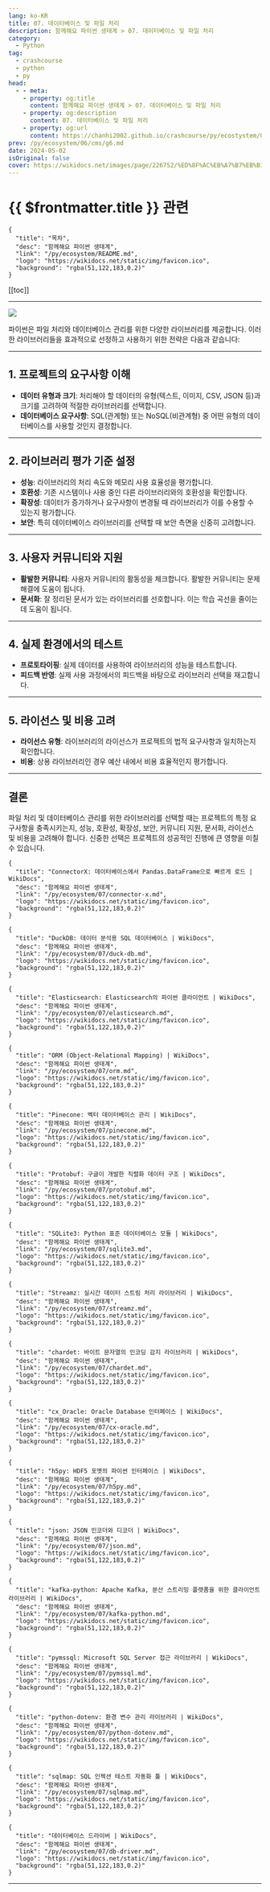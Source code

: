 ```yaml
---
lang: ko-KR
title: 07. 데이터베이스 및 파일 처리
description: 함께해요 파이썬 생태계 > 07. 데이터베이스 및 파일 처리
category:
  - Python
tag: 
  - crashcourse
  - python
  - py
head:
  - - meta:
    - property: og:title
      content: 함께해요 파이썬 생태계 > 07. 데이터베이스 및 파일 처리
    - property: og:description
      content: 07. 데이터베이스 및 파일 처리
    - property: og:url
      content: https://chanhi2002.github.io/crashcourse/py/ecostystem/07/
prev: /py/ecosystem/06/cms/g6.md
date: 2024-05-02
isOriginal: false
cover: https://wikidocs.net/images/page/226752/%ED%8F%AC%EB%A7%B7%EB%B3%80%ED%99%98DALLE_2024-01-07_02.13.32_-_A_clear_and_vivid_16_9_image_on_a_white_back_i8c8zwk.jpg
---
```


# {{ $frontmatter.title }} 관련

```component VPCard
{
  "title": "목차",
  "desc": "함께해요 파이썬 생태계",
  "link": "/py/ecosystem/README.md",
  "logo": "https://wikidocs.net/static/img/favicon.ico",
  "background": "rgba(51,122,183,0.2)"
}
```

[[toc]]

---

<SiteInfo
  name="07. 데이터베이스 및 파일 처리 | WikiDocs"
  desc="함께해요 파이썬 생태계"
  url="https://wikidocs.net/226752"
  logo="https://wikidocs.net/static/img/favicon.ico"
  preview="https://wikidocs.net/images/page/226752/%ED%8F%AC%EB%A7%B7%EB%B3%80%ED%99%98DALLE_2024-01-07_02.13.32_-_A_clear_and_vivid_16_9_image_on_a_white_back_i8c8zwk.jpg"/>

![](https://wikidocs.net/images/page/226752/%ED%8F%AC%EB%A7%B7%EB%B3%80%ED%99%98DALLE_2024-01-07_02.13.32_-_A_clear_and_vivid_16_9_image_on_a_white_back_i8c8zwk.jpg)

파이썬은 파일 처리와 데이터베이스 관리를 위한 다양한 라이브러리를 제공합니다. 이러한 라이브러리들을 효과적으로 선정하고 사용하기 위한 전략은 다음과 같습니다:

---

## 1. 프로젝트의 요구사항 이해

- **데이터 유형과 크기**: 처리해야 할 데이터의 유형(텍스트, 이미지, CSV, JSON 등)과 크기를 고려하여 적절한 라이브러리를 선택합니다.
- **데이터베이스 요구사항**: SQL(관계형) 또는 NoSQL(비관계형) 중 어떤 유형의 데이터베이스를 사용할 것인지 결정합니다.

---

## 2. 라이브러리 평가 기준 설정

- **성능**: 라이브러리의 처리 속도와 메모리 사용 효율성을 평가합니다.
- **호환성**: 기존 시스템이나 사용 중인 다른 라이브러리와의 호환성을 확인합니다.
- **확장성**: 데이터가 증가하거나 요구사항이 변경될 때 라이브러리가 이를 수용할 수 있는지 평가합니다.
- **보안**: 특히 데이터베이스 라이브러리를 선택할 때 보안 측면을 신중히 고려합니다.

---

## 3. 사용자 커뮤니티와 지원

- **활발한 커뮤니티**: 사용자 커뮤니티의 활동성을 체크합니다. 활발한 커뮤니티는 문제 해결에 도움이 됩니다.
- **문서화**: 잘 정리된 문서가 있는 라이브러리를 선호합니다. 이는 학습 곡선을 줄이는 데 도움이 됩니다.

---

## 4. 실제 환경에서의 테스트

- **프로토타이핑**: 실제 데이터를 사용하여 라이브러리의 성능을 테스트합니다.
- **피드백 반영**: 실제 사용 과정에서의 피드백을 바탕으로 라이브러리 선택을 재고합니다.

---

## 5. 라이선스 및 비용 고려

- **라이선스 유형**: 라이브러리의 라이선스가 프로젝트의 법적 요구사항과 일치하는지 확인합니다.
- **비용**: 상용 라이브러리인 경우 예산 내에서 비용 효율적인지 평가합니다.

---

## 결론

파일 처리 및 데이터베이스 관리를 위한 라이브러리를 선택할 때는 프로젝트의 특정 요구사항을 충족시키는지, 성능, 호환성, 확장성, 보안, 커뮤니티 지원, 문서화, 라이선스 및 비용을 고려해야 합니다. 신중한 선택은 프로젝트의 성공적인 진행에 큰 영향을 미칠 수 있습니다.

```component VPCard
{
  "title": "ConnectorX: 데이터베이스에서 Pandas.DataFrame으로 빠르게 로드 | WikiDocs",
  "desc": "함께해요 파이썬 생태계",
  "link": "/py/ecosystem/07/connector-x.md",
  "logo": "https://wikidocs.net/static/img/favicon.ico",
  "background": "rgba(51,122,183,0.2)"
}
```

```component VPCard
{
  "title": "DuckDB: 데이터 분석용 SQL 데이터베이스 | WikiDocs",
  "desc": "함께해요 파이썬 생태계",
  "link": "/py/ecosystem/07/duck-db.md",
  "logo": "https://wikidocs.net/static/img/favicon.ico",
  "background": "rgba(51,122,183,0.2)"
}
```

```component VPCard
{
  "title": "Elasticsearch: Elasticsearch의 파이썬 클라이언트 | WikiDocs",
  "desc": "함께해요 파이썬 생태계",
  "link": "/py/ecosystem/07/elasticsearch.md",
  "logo": "https://wikidocs.net/static/img/favicon.ico",
  "background": "rgba(51,122,183,0.2)"
}
```

```component VPCard
{
  "title": "ORM (Object-Relational Mapping) | WikiDocs",
  "desc": "함께해요 파이썬 생태계",
  "link": "/py/ecosystem/07/orm.md",
  "logo": "https://wikidocs.net/static/img/favicon.ico",
  "background": "rgba(51,122,183,0.2)"
}
```

```component VPCard
{
  "title": "Pinecone: 벡터 데이터베이스 관리 | WikiDocs",
  "desc": "함께해요 파이썬 생태계",
  "link": "/py/ecosystem/07/pinecone.md",
  "logo": "https://wikidocs.net/static/img/favicon.ico",
  "background": "rgba(51,122,183,0.2)"
}
```

```component VPCard
{
  "title": "Protobuf: 구글이 개발한 직렬화 데이터 구조 | WikiDocs",
  "desc": "함께해요 파이썬 생태계",
  "link": "/py/ecosystem/07/protobuf.md",
  "logo": "https://wikidocs.net/static/img/favicon.ico",
  "background": "rgba(51,122,183,0.2)"
}
```

```component VPCard
{
  "title": "SQLite3: Python 표준 데이터베이스 모듈 | WikiDocs",
  "desc": "함께해요 파이썬 생태계",
  "link": "/py/ecosystem/07/sqlite3.md",
  "logo": "https://wikidocs.net/static/img/favicon.ico",
  "background": "rgba(51,122,183,0.2)"
}
```

```component VPCard
{
  "title": "Streamz: 실시간 데이터 스트림 처리 라이브러리 | WikiDocs",
  "desc": "함께해요 파이썬 생태계",
  "link": "/py/ecosystem/07/streamz.md",
  "logo": "https://wikidocs.net/static/img/favicon.ico",
  "background": "rgba(51,122,183,0.2)"
}
```

```component VPCard
{
  "title": "chardet: 바이트 문자열의 인코딩 감지 라이브러리 | WikiDocs",
  "desc": "함께해요 파이썬 생태계",
  "link": "/py/ecosystem/07/chardet.md",
  "logo": "https://wikidocs.net/static/img/favicon.ico",
  "background": "rgba(51,122,183,0.2)"
}
```

```component VPCard
{
  "title": "cx_Oracle: Oracle Database 인터페이스 | WikiDocs",
  "desc": "함께해요 파이썬 생태계",
  "link": "/py/ecosystem/07/cx-oracle.md",
  "logo": "https://wikidocs.net/static/img/favicon.ico",
  "background": "rgba(51,122,183,0.2)"
}
```

```component VPCard
{
  "title": "h5py: HDF5 포멧의 파이썬 인터페이스 | WikiDocs",
  "desc": "함께해요 파이썬 생태계",
  "link": "/py/ecosystem/07/h5py.md",
  "logo": "https://wikidocs.net/static/img/favicon.ico",
  "background": "rgba(51,122,183,0.2)"
}
```

```component VPCard
{
  "title": "json: JSON 인코더와 디코더 | WikiDocs",
  "desc": "함께해요 파이썬 생태계",
  "link": "/py/ecosystem/07/json.md",
  "logo": "https://wikidocs.net/static/img/favicon.ico",
  "background": "rgba(51,122,183,0.2)"
}
```

```component VPCard
{
  "title": "kafka-python: Apache Kafka, 분산 스트리밍 플랫폼을 위한 클라이언트 라이브러리 | WikiDocs",
  "desc": "함께해요 파이썬 생태계",
  "link": "/py/ecosystem/07/kafka-python.md",
  "logo": "https://wikidocs.net/static/img/favicon.ico",
  "background": "rgba(51,122,183,0.2)"
}
```

```component VPCard
{
  "title": "pymssql: Microsoft SQL Server 접근 라이브러리 | WikiDocs",
  "desc": "함께해요 파이썬 생태계",
  "link": "/py/ecosystem/07/pymssql.md",
  "logo": "https://wikidocs.net/static/img/favicon.ico",
  "background": "rgba(51,122,183,0.2)"
}
```

```component VPCard
{
  "title": "python-dotenv: 환경 변수 관리 라이브러리 | WikiDocs",
  "desc": "함께해요 파이썬 생태계",
  "link": "/py/ecosystem/07/python-dotenv.md",
  "logo": "https://wikidocs.net/static/img/favicon.ico",
  "background": "rgba(51,122,183,0.2)"
}
```

```component VPCard
{
  "title": "sqlmap: SQL 인젝션 테스트 자동화 툴 | WikiDocs",
  "desc": "함께해요 파이썬 생태계",
  "link": "/py/ecosystem/07/sqlmap.md",
  "logo": "https://wikidocs.net/static/img/favicon.ico",
  "background": "rgba(51,122,183,0.2)"
}
```

```component VPCard
{
  "title": "데이터베이스 드라이버 | WikiDocs",
  "desc": "함께해요 파이썬 생태계",
  "link": "/py/ecosystem/07/db-driver.md",
  "logo": "https://wikidocs.net/static/img/favicon.ico",
  "background": "rgba(51,122,183,0.2)"
}
```

---

<TagLinks />